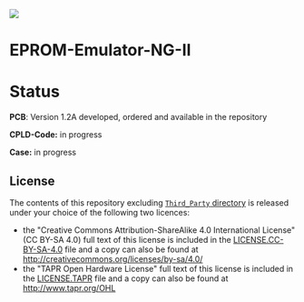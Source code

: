 ![](https://img.shields.io/badge/Status-Prototyp-red)



# EPROM-Emulator-NG-II



# Status

**PCB**:					Version 1.2A developed, ordered and available in the repository

**CPLD-Code:**		in progress

**Case:**					in progress



## License

The contents of this repository excluding [`Third_Party` directory](https://github.com/DL2DW/EPROM-Emulator-NG-II/third_party) is released under your choice of the following two licences:

- the "Creative Commons Attribution-ShareAlike 4.0 International License" (CC BY-SA 4.0) full text of this license is included in the [LICENSE.CC-BY-SA-4.0](https://github.com/im-tomu/tomu-hardware/blob/master/LICENSE.CC-BY-SA-4.0) file and a copy can also be found at http://creativecommons.org/licenses/by-sa/4.0/
- the "TAPR Open Hardware License" full text of this license is included in the [LICENSE.TAPR](https://github.com/im-tomu/tomu-hardware/blob/master/LICENSE.TAPR) file and a copy can also be found at http://www.tapr.org/OHL

